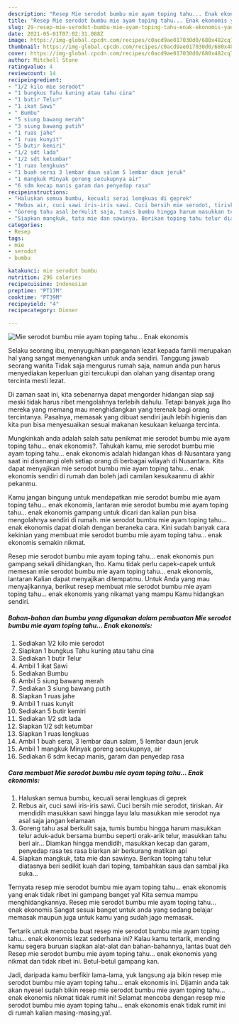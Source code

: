 ```yaml
---
description: "Resep Mie serodot bumbu mie ayam toping tahu... Enak ekonomis yang enak dan Mudah Dibuat"
title: "Resep Mie serodot bumbu mie ayam toping tahu... Enak ekonomis yang enak dan Mudah Dibuat"
slug: 29-resep-mie-serodot-bumbu-mie-ayam-toping-tahu-enak-ekonomis-yang-enak-dan-mudah-dibuat
date: 2021-05-01T07:02:31.088Z
image: https://img-global.cpcdn.com/recipes/c0acd9ae017030d0/680x482cq70/mie-serodot-bumbu-mie-ayam-toping-tahu-enak-ekonomis-foto-resep-utama.jpg
thumbnail: https://img-global.cpcdn.com/recipes/c0acd9ae017030d0/680x482cq70/mie-serodot-bumbu-mie-ayam-toping-tahu-enak-ekonomis-foto-resep-utama.jpg
cover: https://img-global.cpcdn.com/recipes/c0acd9ae017030d0/680x482cq70/mie-serodot-bumbu-mie-ayam-toping-tahu-enak-ekonomis-foto-resep-utama.jpg
author: Mitchell Stone
ratingvalue: 4
reviewcount: 14
recipeingredient:
- "1/2 kilo mie serodot"
- "1 bungkus Tahu kuning atau tahu cina"
- "1 butir Telur"
- "1 ikat Sawi"
- " Bumbu"
- "5 siung bawang merah"
- "3 siung bawang putih"
- "1 ruas jahe"
- "1 ruas kunyit"
- "5 butir kemiri"
- "1/2 sdt lada"
- "1/2 sdt ketumbar"
- "1 ruas lengkuas"
- "1 buah serai 3 lembar daun salam 5 lembar daun jeruk"
- "1 mangkuk Minyak goreng secukupnya air"
- "6 sdm kecap manis garam dan penyedap rasa"
recipeinstructions:
- "Haluskan semua bumbu, kecuali serai lengkuas di geprek"
- "Rebus air, cuci sawi iris-iris sawi. Cuci bersih mie serodot, tiriskan. Air mendidih masukkan sawi hingga layu lalu masukkan mie serodot nya asal saja jangan kelamaan"
- "Goreng tahu asal berkulit saja, tumis bumbu hingga harum masukkan telur aduk-aduk bersama bumbu seperti orak-arik telur, masukkan tahu beri air... Diamkan hingga mendidih, masukkan kecap dan garam, penyedap rasa tes rasa biarkan air berkurang matikan api"
- "Siapkan mangkuk, tata mie dan sawinya. Berikan toping tahu telur diatasnya beri sedikit kuah dari toping, tambahkan saus dan sambal jika suka..."
categories:
- Resep
tags:
- mie
- serodot
- bumbu

katakunci: mie serodot bumbu 
nutrition: 296 calories
recipecuisine: Indonesian
preptime: "PT17M"
cooktime: "PT39M"
recipeyield: "4"
recipecategory: Dinner

---
```



![Mie serodot bumbu mie ayam toping tahu... Enak ekonomis](https://img-global.cpcdn.com/recipes/c0acd9ae017030d0/680x482cq70/mie-serodot-bumbu-mie-ayam-toping-tahu-enak-ekonomis-foto-resep-utama.jpg)

Selaku seorang ibu, menyuguhkan panganan lezat kepada famili merupakan hal yang sangat menyenangkan untuk anda sendiri. Tanggung jawab seorang  wanita Tidak saja mengurus rumah saja, namun anda pun harus menyediakan keperluan gizi tercukupi dan olahan yang disantap orang tercinta mesti lezat.

Di zaman  saat ini, kita sebenarnya dapat mengorder hidangan siap saji meski tidak harus ribet mengolahnya terlebih dahulu. Tetapi banyak juga lho mereka yang memang mau menghidangkan yang terenak bagi orang tercintanya. Pasalnya, memasak yang dibuat sendiri jauh lebih higienis dan kita pun bisa menyesuaikan sesuai makanan kesukaan keluarga tercinta. 



Mungkinkah anda adalah salah satu penikmat mie serodot bumbu mie ayam toping tahu... enak ekonomis?. Tahukah kamu, mie serodot bumbu mie ayam toping tahu... enak ekonomis adalah hidangan khas di Nusantara yang saat ini disenangi oleh setiap orang di berbagai wilayah di Nusantara. Kita dapat menyajikan mie serodot bumbu mie ayam toping tahu... enak ekonomis sendiri di rumah dan boleh jadi camilan kesukaanmu di akhir pekanmu.

Kamu jangan bingung untuk mendapatkan mie serodot bumbu mie ayam toping tahu... enak ekonomis, lantaran mie serodot bumbu mie ayam toping tahu... enak ekonomis gampang untuk dicari dan kalian pun bisa mengolahnya sendiri di rumah. mie serodot bumbu mie ayam toping tahu... enak ekonomis dapat diolah dengan beraneka cara. Kini sudah banyak cara kekinian yang membuat mie serodot bumbu mie ayam toping tahu... enak ekonomis semakin nikmat.

Resep mie serodot bumbu mie ayam toping tahu... enak ekonomis pun gampang sekali dihidangkan, lho. Kamu tidak perlu capek-capek untuk memesan mie serodot bumbu mie ayam toping tahu... enak ekonomis, lantaran Kalian dapat menyajikan ditempatmu. Untuk Anda yang mau menyajikannya, berikut resep membuat mie serodot bumbu mie ayam toping tahu... enak ekonomis yang nikamat yang mampu Kamu hidangkan sendiri.

<!--inarticleads1-->

##### Bahan-bahan dan bumbu yang digunakan dalam pembuatan Mie serodot bumbu mie ayam toping tahu... Enak ekonomis:

1. Sediakan 1/2 kilo mie serodot
1. Siapkan 1 bungkus Tahu kuning atau tahu cina
1. Sediakan 1 butir Telur
1. Ambil 1 ikat Sawi
1. Sediakan  Bumbu
1. Ambil 5 siung bawang merah
1. Sediakan 3 siung bawang putih
1. Siapkan 1 ruas jahe
1. Ambil 1 ruas kunyit
1. Sediakan 5 butir kemiri
1. Sediakan 1/2 sdt lada
1. Siapkan 1/2 sdt ketumbar
1. Siapkan 1 ruas lengkuas
1. Ambil 1 buah serai, 3 lembar daun salam, 5 lembar daun jeruk
1. Ambil 1 mangkuk Minyak goreng secukupnya, air
1. Sediakan 6 sdm kecap manis, garam dan penyedap rasa




<!--inarticleads2-->

##### Cara membuat Mie serodot bumbu mie ayam toping tahu... Enak ekonomis:

1. Haluskan semua bumbu, kecuali serai lengkuas di geprek
1. Rebus air, cuci sawi iris-iris sawi. Cuci bersih mie serodot, tiriskan. Air mendidih masukkan sawi hingga layu lalu masukkan mie serodot nya asal saja jangan kelamaan
1. Goreng tahu asal berkulit saja, tumis bumbu hingga harum masukkan telur aduk-aduk bersama bumbu seperti orak-arik telur, masukkan tahu beri air... Diamkan hingga mendidih, masukkan kecap dan garam, penyedap rasa tes rasa biarkan air berkurang matikan api
1. Siapkan mangkuk, tata mie dan sawinya. Berikan toping tahu telur diatasnya beri sedikit kuah dari toping, tambahkan saus dan sambal jika suka...




Ternyata resep mie serodot bumbu mie ayam toping tahu... enak ekonomis yang enak tidak ribet ini gampang banget ya! Kita semua mampu menghidangkannya. Resep mie serodot bumbu mie ayam toping tahu... enak ekonomis Sangat sesuai banget untuk anda yang sedang belajar memasak maupun juga untuk kamu yang sudah jago memasak.

Tertarik untuk mencoba buat resep mie serodot bumbu mie ayam toping tahu... enak ekonomis lezat sederhana ini? Kalau kamu tertarik, mending kamu segera buruan siapkan alat-alat dan bahan-bahannya, lantas buat deh Resep mie serodot bumbu mie ayam toping tahu... enak ekonomis yang nikmat dan tidak ribet ini. Betul-betul gampang kan. 

Jadi, daripada kamu berfikir lama-lama, yuk langsung aja bikin resep mie serodot bumbu mie ayam toping tahu... enak ekonomis ini. Dijamin anda tak akan nyesel sudah bikin resep mie serodot bumbu mie ayam toping tahu... enak ekonomis nikmat tidak rumit ini! Selamat mencoba dengan resep mie serodot bumbu mie ayam toping tahu... enak ekonomis enak tidak rumit ini di rumah kalian masing-masing,ya!.

